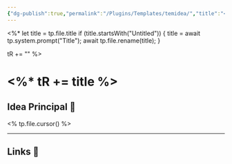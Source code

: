 ```yaml
---
{"dg-publish":true,"permalink":"/Plugins/Templates/temidea/","title":"<% tp.file.title %>","updated":"2023-11-25T09:21:26.875-05:00"}
---
```


<%*
  let title = tp.file.title
  if (title.startsWith("Untitled")) {
    title = await tp.system.prompt("Title");
    await tp.file.rename(title);
  } 
  
  tR += ""
%>
# <%* tR += title %>

## Idea Principal 🧠
<% tp.file.cursor() %>
- - - 
## Links 📎